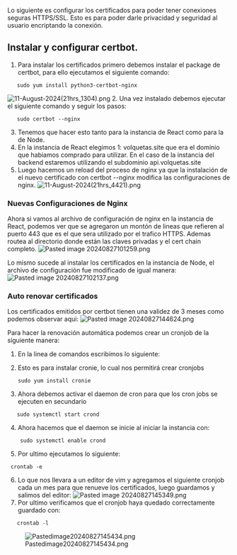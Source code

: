 Lo siguiente es configurar los certificados para poder tener conexiones seguras HTTPS/SSL. Esto es para poder darle privacidad y seguridad al usuario encriptando la conexión.

## Instalar y configurar certbot.

1.  Para instalar los certificados primero debemos instalar el package de certbot, para ello ejecutamos el siguiente comando:

<!-- -->

       sudo yum install python3-certbot-nginx

![11-August-2024(21hrs_1304).png](../Configurar%20Certificados/c0268bc8741ef944118248a6deef41e2e308da79.png "wikilink")
2. Una vez instalado debemos ejecutar el siguiente comando y seguir los pasos:

       sudo certbot --nginx

3.  Tenemos que hacer esto tanto para la instancia de React como para la de Node.
4.  En la instancia de React elegimos 1: volquetas.site que era el dominio que habiamos comprado para utilizar. En el caso de la instancia del backend estaremos utilizando el subdominio api.volquetas.site
5.  Luego hacemos un reload del proceso de nginx ya que la instalación de el nuevo certificado con certbot --nginx modifica las configuraciones de nginx.
    ![11-August-2024(21hrs_4421).png](../Configurar%20Certificados/fdb032b44d6eb7a9edfc71ceb67840aea528a154.png "wikilink")

### Nuevas Configuraciones de Nginx

Ahora si vamos al archivo de configuración de nginx en la instancia de React, podemos ver que se agregaron un montón de lineas que refieren al puerto 443 que es el que sera utilizado por el trafico HTTPS. Ademas routea al directorio donde están las claves privadas y el cert chain completo.
![Pasted image 20240827101259.png](../Configurar%20Certificados/9a27e54a0741877604074c8ee17200900b1df967.png "wikilink")

Lo mismo sucede al instalar los certificados en la instancia de Node, el archivo de configuración fue modificado de igual manera:
![Pasted image 20240827102137.png](../Configurar%20Certificados/62162d1be97b6a94e26506f91b1d2a7993d0e71c.png "wikilink")

### Auto renovar certificados

Los certificados emitidos por certbot tienen una validez de 3 meses como podemos observar aqui:
![Pasted image 20240827144624.png](../Configurar%20Certificados/4631c326b9d3f650aaaef1888b6907bd8a8522a8.png "wikilink")

Para hacer la renovación automática podemos crear un cronjob de la siguiente manera:
1. En la linea de comandos escribimos lo siguiente:
2. Esto es para instalar cronie, lo cual nos permitirá crear cronjobs

       sudo yum install cronie

3.  Ahora debemos activar el daemon de cron para que los cron jobs se ejecuten en secundario

<!-- -->

       sudo systemctl start crond

4.  Ahora hacemos que el daemon se inicie al iniciar la instancia con:

<!-- -->

        sudo systemctl enable crond

5.  Por ultimo ejecutamos lo siguiente:

<!-- -->

     crontab -e

6.  Lo que nos llevara a un editor de vim y agregamos el siguiente cronjob cada un mes para que renueve los certificados, luego guardamos y salimos del editor: ![Pasted image 20240827145349.png](../Configurar%20Certificados/d8c5c4e21b74d0d9c2e63a44e68a84fbb2818ba6.png "wikilink")
7.  Por ultimo verificamos que el cronjob haya quedado correctamente guardado con:

<!-- -->

       crontab -l

<figure>
<img
src="../Configurar%20Certificados/1cf3212332abb6d9359016be32e6ca0abcadb609.png"
title="wikilink" alt="Pastedimage20240827145434.png" />
<figcaption
aria-hidden="true">Pastedimage20240827145434.png</figcaption>
</figure>
